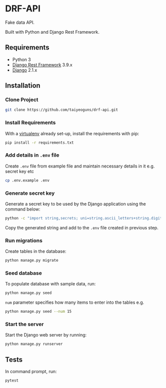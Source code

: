 # DRF-API

Fake data API.

Built with Python and Django Rest Framework.

## Requirements

- Python 3
- [Django Rest Framework](https://www.django-rest-framework.org/) 3.9.x
- [Django](https://www.djangoproject.com/) 2.1.x

## Installation

### Clone Project

```sh
git clone https://github.com/taiyeoguns/drf-api.git
```

### Install Requirements

With a [virtualenv](https://virtualenv.pypa.io/) already set-up, install the requirements with pip:

```sh
pip install -r requirements.txt
```

### Add details in `.env` file

Create `.env` file from example file and maintain necessary details in it e.g. secret key etc

```sh
cp .env.example .env
```

### Generate secret key

Generate a secret key to be used by the Django application using the command below:

```sh
python -c "import string,secrets; uni=string.ascii_letters+string.digits+string.punctuation; print(repr(''.join([secrets.choice(uni) for i in range(48)])))"
```

Copy the generated string and add to the `.env` file created in previous step.

### Run migrations

Create tables in the database:

```sh
python manage.py migrate
```

### Seed database

To populate database with sample data, run:

```sh
python manage.py seed
```

`num` parameter specifies how many items to enter into the tables e.g.

```sh
python manage.py seed --num 15
```

### Start the server

Start the Django web server by running:

```sh
python manage.py runserver
```

## Tests

In command prompt, run:

```sh
pytest
```
